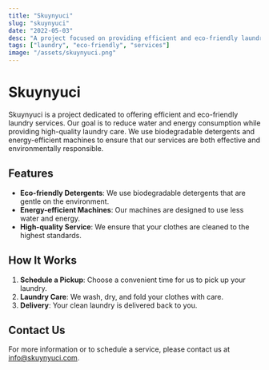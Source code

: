 ```yaml
---
title: "Skuynyuci"
slug: "skuynyuci"
date: "2022-05-03"
desc: "A project focused on providing efficient and eco-friendly laundry services."
tags: ["laundry", "eco-friendly", "services"]
image: "/assets/skuynyuci.png"
---
```


# Skuynyuci

Skuynyuci is a project dedicated to offering efficient and eco-friendly laundry services. Our goal is to reduce water and energy consumption while providing high-quality laundry care. We use biodegradable detergents and energy-efficient machines to ensure that our services are both effective and environmentally responsible.

## Features

- **Eco-friendly Detergents**: We use biodegradable detergents that are gentle on the environment.
- **Energy-efficient Machines**: Our machines are designed to use less water and energy.
- **High-quality Service**: We ensure that your clothes are cleaned to the highest standards.

## How It Works

1. **Schedule a Pickup**: Choose a convenient time for us to pick up your laundry.
2. **Laundry Care**: We wash, dry, and fold your clothes with care.
3. **Delivery**: Your clean laundry is delivered back to you.

## Contact Us

For more information or to schedule a service, please contact us at [info@skuynyuci.com](mailto:info@skuynyuci.com).

```

```
